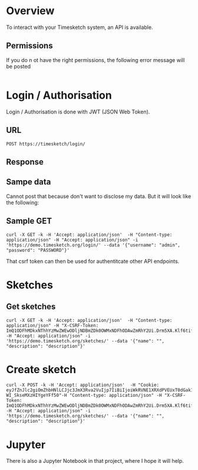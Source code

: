 # Overview

To interact with your Timesketch system, an API is available.

## Permissions

If you do n ot have the right permissions, the following error message will be posted

````
````

# Login / Authorisation

Login / Authorisation is done with JWT (JSON Web Token).

## URL

```
POST https://timesketch/login/
```

## Response

## Sampe data

Cannot post that because don't want to disclose my data. But it will look like the following:



## Sample GET

```
curl -X GET -k -H 'Accept: application/json'  -H "Content-type: application/json" -H "Accept: application/json" -i 'https://demo.timesketch.org/login/' --data '{"username": "admin", "password": "PASSWORD"}'
```

That csrf token can then be used for authentitcate other API endpoints.



# Sketches

## Get sketches

```
curl -X GET -k -H 'Accept: application/json'  -H "Content-type: application/json" -H "X-CSRF-Token: ImQ1ODFhMDkxNThhYzMwZWEwODljNDBmZDk0OWMxNDFhODAwZmRhY2Ui.Drm5XA.Klf6tifElERZPM72ddiEh9svvl8" -H "Accept: application/json" -i 'https://demo.timesketch.org/sketches/' --data '{"name": "", "description": "description"}'
```

# Create sketch

```
curl -X POST -k -H 'Accept: application/json'  -H "Cookie: eyJfZnJlc2giOmZhbHNlLCJjc3JmX3Rva2VuIjp7IiBiIjoiWkRVNE1XRXdPVEUxT0dGak16QmxZVEE0T1dNME1HWmtPVFE1WXpFME1XRTRNREJtWkdGalpRPT0ifX0.Drm5XA.65HdWH-WI_SkseMXzHIYgeYFf50"-H "Content-type: application/json" -H "X-CSRF-Token: ImQ1ODFhMDkxNThhYzMwZWEwODljNDBmZDk0OWMxNDFhODAwZmRhY2Ui.Drm5XA.Klf6tifElERZPM72ddiEh9svvl8" -H "Accept: application/json" -i 'https://demo.timesketch.org/sketches/' --data '{"name": "", "description": "description"}'
```

# Jupyter

There is also a Jupyter Notebook in that project, where I hope it will help.